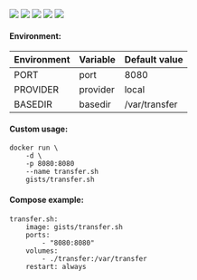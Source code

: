 ![](https://img.shields.io/badge/transfer.sh-latest-brightgreen.svg) ![](https://images.microbadger.com/badges/image/gists/transfer.sh.svg) ![](https://img.shields.io/badge/Alpine-3.7-brightgreen.svg) ![](https://img.shields.io/docker/stars/gists/transfer.sh.svg) ![](https://img.shields.io/docker/pulls/gists/transfer.sh.svg)


#### Environment:

| Environment          | Variable             | Default value |
|----------------------|----------------------|---------------|
| PORT                 | port                 | 8080          |
| PROVIDER             | provider             | local         |
| BASEDIR              | basedir              | /var/transfer |

#### Custom usage:

    docker run \
        -d \
        -p 8080:8080
        --name transfer.sh
        gists/transfer.sh

#### Compose example:

    transfer.sh:
        image: gists/transfer.sh
        ports:
            - "8080:8080"
        volumes:
            - ./transfer:/var/transfer
        restart: always
